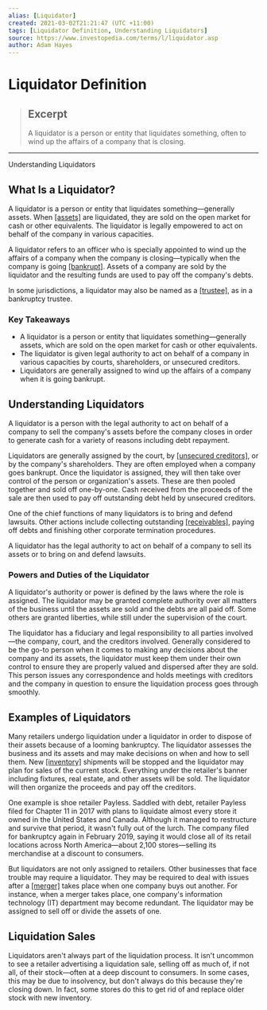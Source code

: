 ```yaml
---
alias: [Liquidator]
created: 2021-03-02T21:21:47 (UTC +11:00)
tags: [Liquidator Definition, Understanding Liquidators]
source: https://www.investopedia.com/terms/l/liquidator.asp
author: Adam Hayes
---
```


# Liquidator Definition

> ## Excerpt
> A liquidator is a person or entity that liquidates something, often to wind up the affairs of a company that is closing.

---

Understanding Liquidators
## What Is a Liquidator?

A liquidator is a person or entity that liquidates something—generally assets. When [[assets]](https://atlas.dotdash.com/ask/answers/12/what-is-an-asset.asp) are liquidated, they are sold on the open market for cash or other equivalents. The liquidator is legally empowered to act on behalf of the company in various capacities.

A liquidator refers to an officer who is specially appointed to wind up the affairs of a company when the company is closing—typically when the company is going [[bankrupt]](https://atlas.dotdash.com/terms/b/bankruptcy.asp). Assets of a company are sold by the liquidator and the resulting funds are used to pay off the company's debts.

In some jurisdictions, a liquidator may also be named as a [[trustee]](https://atlas.dotdash.com/terms/t/trustee.asp), as in a bankruptcy trustee.

### Key Takeaways

-   A liquidator is a person or entity that liquidates something—generally assets, which are sold on the open market for cash or other equivalents.
-   The liquidator is given legal authority to act on behalf of a company in various capacities by courts, shareholders, or unsecured creditors.
-   Liquidators are generally assigned to wind up the affairs of a company when it is going bankrupt.

## Understanding Liquidators

A liquidator is a person with the legal authority to act on behalf of a company to sell the company's assets before the company closes in order to generate cash for a variety of reasons including debt repayment.

Liquidators are generally assigned by the court, by [[unsecured creditors]](https://www.investopedia.com/terms/u/unsecuredcreditor.asp), or by the company's shareholders. They are often employed when a company goes bankrupt. Once the liquidator is assigned, they will then take over control of the person or organization's assets. These are then pooled together and sold off one-by-one. Cash received from the proceeds of the sale are then used to pay off outstanding debt held by unsecured creditors.

One of the chief functions of many liquidators is to bring and defend lawsuits. Other actions include collecting outstanding [[receivables]](https://www.investopedia.com/terms/r/receivables.asp), paying off debts and finishing other corporate termination procedures.

A liquidator has the legal authority to act on behalf of a company to sell its assets or to bring on and defend lawsuits.

### Powers and Duties of the Liquidator

A liquidator's authority or power is defined by the laws where the role is assigned. The liquidator may be granted complete authority over all matters of the business until the assets are sold and the debts are all paid off. Some others are granted liberties, while still under the supervision of the court.

The liquidator has a fiduciary and legal responsibility to all parties involved—the company, court, and the creditors involved. Generally considered to be the go-to person when it comes to making any decisions about the company and its assets, the liquidator must keep them under their own control to ensure they are properly valued and dispersed after they are sold. This person issues any correspondence and holds meetings with creditors and the company in question to ensure the liquidation process goes through smoothly.

## Examples of Liquidators

Many retailers undergo liquidation under a liquidator in order to dispose of their assets because of a looming bankruptcy. The liquidator assesses the business and its assets and may make decisions on when and how to sell them. New [[inventory]](https://www.investopedia.com/terms/i/inventory.asp) shipments will be stopped and the liquidator may plan for sales of the current stock. Everything under the retailer's banner including fixtures, real estate, and other assets will be sold. The liquidator will then organize the proceeds and pay off the creditors.

One example is shoe retailer Payless. Saddled with debt, retailer Payless filed for Chapter 11 in 2017 with plans to liquidate almost every store it owned in the United States and Canada. Although it managed to restructure and survive that period, it wasn't fully out of the lurch. The company filed for bankruptcy again in February 2019, saying it would close all of its retail locations across North America—about 2,100 stores—selling its merchandise at a discount to consumers.

But liquidators are not only assigned to retailers. Other businesses that face trouble may require a liquidator. They may be required to deal with issues after a [[merger]](https://www.investopedia.com/terms/m/merger.asp) takes place when one company buys out another. For instance, when a merger takes place, one company's information technology (IT) department may become redundant. The liquidator may be assigned to sell off or divide the assets of one.

## Liquidation Sales

Liquidators aren't always part of the liquidation process. It isn't uncommon to see a retailer advertising a liquidation sale, selling off as much of, if not all, of their stock—often at a deep discount to consumers. In some cases, this may be due to insolvency, but don't always do this because they're closing down. In fact, some stores do this to get rid of and replace older stock with new inventory.
